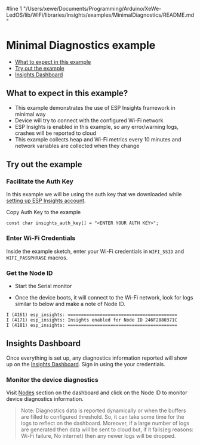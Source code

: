 #line 1 "/Users/xewe/Documents/Programming/Arduino/XeWe-LedOS/lib/WiFi/libraries/Insights/examples/MinimalDiagnostics/README.md"
# Minimal Diagnostics example
- [What to expect in this example](#what-to-expect-in-this-example)
- [Try out the example](#try-out-the-example)
- [Insights Dashboard](#insights-dashboard)

## What to expect in this example?
- This example demonstrates the use of ESP Insights framework in minimal way
- Device will try to connect with the configured Wi-Fi network
- ESP Insights is enabled in this example, so any error/warning logs, crashes will be reported to cloud
- This example collects heap and Wi-Fi metrics every 10 minutes and network variables are collected when they change

## Try out the example

### Facilitate the Auth Key
In this example we will be using the auth key that we downloaded while [setting up ESP Insights account](https://github.com/espressif/esp-insights/tree/main/examples#set-up-esp-insights-account).

Copy Auth Key to the example
```
const char insights_auth_key[] = "<ENTER YOUR AUTH KEY>";
```

### Enter Wi-Fi Credentials
Inside the example sketch, enter your Wi-Fi credentials in `WIFI_SSID` and `WIFI_PASSPHRASE` macros.

### Get the Node ID
- Start the Serial monitor

- Once the device boots, it will connect to the Wi-Fi network, look for logs similar to below and make a note of Node ID.
```
I (4161) esp_insights: =========================================
I (4171) esp_insights: Insights enabled for Node ID 246F2880371C
I (4181) esp_insights: =========================================
```


## Insights Dashboard
Once everything is set up, any diagnostics information reported will show up on the [Insights Dashboard](https://dashboard.insights.espressif.com). Sign in using the your credentials.


### Monitor the device diagnostics
Visit [Nodes](https://dashboard.insights.espressif.com/home/nodes) section on the dashboard and click on the Node ID to monitor device diagnostics information.

> Note: Diagnostics data is reported dynamically or when the buffers are filled to configured threshold. So, it can take some time for the logs to reflect on the dashboard. Moreover, if a large number of logs are generated then data will be sent to cloud but, if it fails(eg reasons: Wi-Fi failure, No internet) then any newer logs will be dropped.
